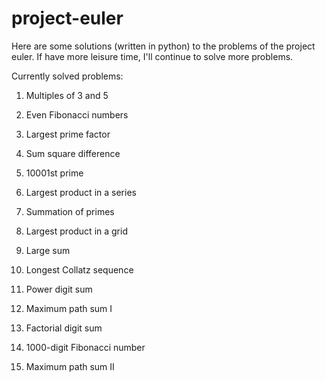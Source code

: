 project-euler
=============

Here are some solutions (written in python) to the problems of the project euler. If have more leisure time, I'll continue to solve more problems.

Currently solved problems:

1. Multiples of 3 and 5
2. Even Fibonacci numbers
3. Largest prime factor

5. Sum square difference

7. 10001st prime
8. Largest product in a series

10. Summation of primes
11. Largest product in a grid

13. Large sum
14. Longest Collatz sequence

16. Power digit sum

18. Maximum path sum I

20. Factorial digit sum

25. 1000-digit Fibonacci number

67. Maximum path sum II
